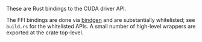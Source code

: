 These are Rust bindings to the CUDA driver API.

The FFI bindings are done via [bindgen](https://github.com/rust-lang/rust-bindgen)
and are substantially whitelisted; see `build.rs` for the whitelisted APIs.
A small number of high-level wrappers are exported at the crate top-level.
